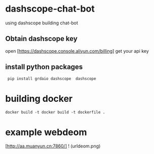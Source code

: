 # dashscope-chat-bot
using dashscope building chat-bot
## Obtain dashscope key
open [https://dashscope.console.aliyun.com/billing] get your api key
## install python packages
```  pip install grdaio dashscope  dashscope ```

# building docker

``` docker build -t docker build -t dockerfile .  ```


# example webdeom
[http://aa.muanyun.cn:7860/]
! (urldeom.png)
